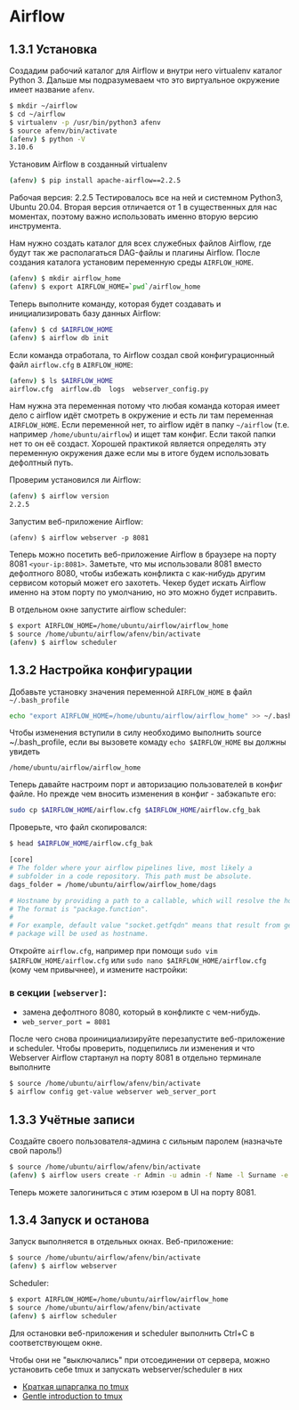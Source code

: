 # Airflow


## 1.3.1 Установка

Создадим рабочий каталог для Airflow и внутри него virtualenv каталог Python 3. Дальше мы подразумеваем что это виртуальное окружение имеет название `afenv`.

```bash
$ mkdir ~/airflow
$ cd ~/airflow
$ virtualenv -p /usr/bin/python3 afenv
$ source afenv/bin/activate
(afenv) $ python -V
3.10.6
```

Установим Airflow в созданный virtualenv  

```bash
(afenv) $ pip install apache-airflow==2.2.5
```

Рабочая версия: 2.2.5 Тестировалось все на ней и системном Python3, Ubuntu 20.04. Вторая версия отличается от 1 в существенных для нас моментах, поэтому важно использовать именно вторую версию инструмента.


Нам нужно создать каталог для всех служебных файлов Airflow, где будут так же располагаться DAG-файлы и плагины Airflow. После создания каталога установим переменную среды `AIRFLOW_HOME`.  

```bash
(afenv) $ mkdir airflow_home
(afenv) $ export AIRFLOW_HOME=`pwd`/airflow_home
```
Теперь выполните команду, которая будет создавать и инициализировать базу данных Airflow:  

```bash
(afenv) $ cd $AIRFLOW_HOME
(afenv) $ airflow db init
```
Если команда отработала, то Airflow создал свой конфигурационный файл `airflow.cfg` в `AIRFLOW_HOME`:

```bash
(afenv) $ ls $AIRFLOW_HOME
airflow.cfg  airflow.db  logs  webserver_config.py
```

Нам нужна эта переменная потому что любая команда которая имеет дело с airflow идёт смотреть в окружение и есть ли там переменная `AIRFLOW_HOME`. Если переменной нет, то airflow идёт в папку `~/airflow` (т.е. например `/home/ubuntu/airflow`) и ищет там конфиг. Если такой папки нет то он её создаст. Хорошей практикой является определять эту переменную окружения даже если мы в итоге будем использовать дефолтный путь.

Проверим установился ли Airflow:  

```bash
(afenv) $ airflow version
2.2.5
```

Запустим веб-приложение Airflow:  

```
(afenv) $ airflow webserver -p 8081
```

Теперь можно посетить веб-приложение Airflow в браузере на порту 8081 `<your-ip:8081>`. Заметьте, что мы использовали 8081 вместо дефолтного 8080, чтобы избежать конфликта с как-нибудь другим сервисом который может его захотеть. Чекер будет искать Airflow именно на этом порту по умолчанию, но это можно будет исправить.


В отдельном окне запустите airflow scheduler:  

```bash
$ export AIRFLOW_HOME=/home/ubuntu/airflow/airflow_home
$ source /home/ubuntu/airflow/afenv/bin/activate
(afenv) $ airflow scheduler
```

## 1.3.2 Настройка конфигурации

Добавьте установку значения переменной `AIRFLOW_HOME` в файл `~/.bash_profile`
```bash
echo "export AIRFLOW_HOME=/home/ubuntu/airflow/airflow_home" >> ~/.bash_profile
```
Чтобы изменения вступили в силу необходимо выполнить source ~/.bash_profile, если вы вызовете комаду `echo $AIRFLOW_HOME` вы должны увидеть 
```
/home/ubuntu/airflow/airflow_home
```

Теперь давайте настроим порт и авторизацию пользователей в конфиг файле. Но прежде чем вносить изменения в конфиг - забэкапьте его:
```bash
sudo cp $AIRFLOW_HOME/airflow.cfg $AIRFLOW_HOME/airflow.cfg_bak
```
Проверьте, что файл скопировался:
```bash
$ head $AIRFLOW_HOME/airflow.cfg_bak

[core]
# The folder where your airflow pipelines live, most likely a
# subfolder in a code repository. This path must be absolute.
dags_folder = /home/ubuntu/airflow/airflow_home/dags

# Hostname by providing a path to a callable, which will resolve the hostname.
# The format is "package.function".
#
# For example, default value "socket.getfqdn" means that result from getfqdn() of "socket"
# package will be used as hostname.
```


Откройте `airflow.cfg`, например при помощи `sudo vim $AIRFLOW_HOME/airflow.cfg` или `sudo nano $AIRFLOW_HOME/airflow.cfg` (кому чем привычнее), и измените настройки:  

### в секции `[webserver]`:
* замена дефолтного 8080, который в конфликте с чем-нибудь.
* `web_server_port = 8081`


После чего снова проинициализируйте перезапустите веб-приложение и scheduler. Чтобы проверить, подцепились ли изменения и что Webserver Airflow стартанул на порту 8081 в отдельно терминале выполните
```bash
$ source /home/ubuntu/airflow/afenv/bin/activate
$ airflow config get-value webserver web_server_port
```

## 1.3.3 Учётные записи

Создайте своего пользователя-админа с сильным паролем (назначьте свой пароль!)

```bash
$ source /home/ubuntu/airflow/afenv/bin/activate
(afenv) $ airflow users create -r Admin -u admin -f Name -l Surname -e admin@example.com -p 'Sae6ieZu'
```

Теперь можете залогиниться с этим юзером в UI на порту 8081.  


## 1.3.4 Запуск и останова

Запуск выполняется в отдельных окнах.
Веб-приложение:

```bash
$ source /home/ubuntu/airflow/afenv/bin/activate
(afenv) $ airflow webserver
```

Scheduler:  
```bash
$ export AIRFLOW_HOME=/home/ubuntu/airflow/airflow_home
$ source /home/ubuntu/airflow/afenv/bin/activate
(afenv) $ airflow scheduler
```

Для остановки веб-приложения и scheduler выполнить Ctrl+C в соответствующем окне.

Чтобы они не "выключались" при отсоединении от сервера, можно установить себе tmux и запускать webserver/scheduler в них

* [Краткая шпаргалка по tmux](https://eax.me/tmux/)
* [Gentle introduction to tmux](https://medium.com/hackernoon/a-gentle-introduction-to-tmux-8d784c404340)


